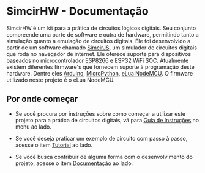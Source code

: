# SimcirHW - Documentação

SimcirHW é um kit para a prática de circuitos lógicos digitais.
Seu conjunto compreende uma parte de software e outra de hardware,
permitindo tanto a simulação quanto a emulação de circuitos digitais.
Ele foi desenvolvido a partir de um software chamado <a href="https://kazuhikoarase.github.io/simcirjs/" target="_blank">SimcirJS</a>,
um simulador de circuitos digitais que roda no navegador de internet.
Ele oferece suporte para dispositivos baseados no microcontrolador <a href="http://espressif.com/en/products/esp8266/" target="_blank">ESP8266</a>
e ESP32 WiFi SOC.
Atualmente existem diferentes firmware's que fornecem suporte à programação deste hardware. Dentre eles 
<a href="https://github.com/esp8266/Arduino" target="_blank">Arduino</a>,
<a href="https://docs.micropython.org/en/latest/esp8266/index.html" target="_blank">MicroPython</a>,
<a href="https://nodemcu.readthedocs.io/" target="_blank">eLua NodeMCU</a>.
O firmware utilizado neste projeto é o eLua NodeMCU.

## Por onde começar
- Se você procura por instruções sobre como começar a utilizar este projeto para a prática de circuitos digitais,
vá para [Guia de Instruções]() no menu ao lado. 

- Se você deseja praticar um exemplo de circuito com passo à passo,
acesse o item [Tutorial]() ao lado. 

- Se você busca contribuir de alguma forma com o desenvolvimento do projeto,
acesse o item [Documentação]() ao lado.